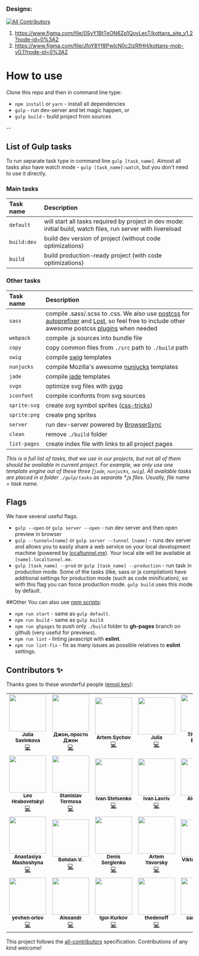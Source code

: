 ### Designs:
<!-- ALL-CONTRIBUTORS-BADGE:START - Do not remove or modify this section -->
[![All Contributors](https://img.shields.io/badge/all_contributors-28-orange.svg?style=flat-square)](#contributors-)
<!-- ALL-CONTRIBUTORS-BADGE:END -->
1. https://www.figma.com/file/0SyY1BtTeON6Zp1QoyLecT/kottans_site_v1.2?node-id=0%3A2
2. https://www.figma.com/file/JfoY8Yf8PwlcN0c2jzRfHH/kottans-mob-v0.1?node-id=0%3A2


# How to use


Clone this repo and then in command line type:

* `npm install` or `yarn` - install all dependencies
* `gulp` - run dev-server and let magic happen, or
* `gulp build` - build project from sources

--

## List of Gulp tasks

To run separate task type in command line `gulp [task_name]`.
Almost all tasks also have watch mode - `gulp [task_name]:watch`, but you don't need to use it directly.

### Main tasks
Task name          | Description                                                      
:------------------|:----------------------------------
`default`          | will start all tasks required by project in dev mode: initial build, watch files, run server with livereload
`build:dev`        | build dev version of project (without code optimizations)
`build`            | build production-ready project (with code optimizations)

### Other tasks
Task name          | Description                                                      
:------------------|:----------------------------------
`sass` 	         | compile .sass/.scss to .css. We also use [postcss](https://github.com/postcss/postcss) for [autoprefixer](https://github.com/postcss/autoprefixer) and [Lost](https://github.com/peterramsing/lost), so feel free to include other awesome postcss [plugins](https://github.com/postcss/postcss#plugins) when needed
`webpack`          | compile .js sources into bundle file
`copy`             | copy common files from `./src` path to `./build` path
`swig`             | compile [swig](http://paularmstrong.github.io/swig/)  templates
`nunjucks`         | compile Mozilla's awesome [nunjucks](https://mozilla.github.io/nunjucks/) templates
`jade`             | compile [jade](http://jade-lang.com/) templates
`svgo`             | optimize svg files with [svgo](https://github.com/svg/svgo)
`iconfont`         | compile iconfonts from svg sources
`sprite:svg`       | create svg symbol sprites ([css-tricks](https://css-tricks.com/svg-sprites-use-better-icon-fonts/))
`sprite:png`       | create png sprites
`server`           | run dev-server powered by [BrowserSync](https://www.browsersync.io/)
`clean`            | remove `./build` folder
`list-pages`       | create index file with links to all project pages

_This is a full list of tasks, that we use in our projects, but not all of them should be available in current project. For example, we only use one template engine out of these three [`jade`, `nunjucks`, `swig`]. All available tasks are placed in a folder `./gulp/tasks` as separate *.js files. Usually, file name = task name._


## Flags

We have several useful flags.

* `gulp --open` or `gulp server --open` - run dev server and then open preview in browser
* `gulp --tunnel=[name]` or `gulp server --tunnel [name]` - runs dev server and allows you to easily share a web service on your local development machine (powered by [localtunnel.me](https://localtunnel.me/)). Your local site will be available at `[name].localtunnel.me`.
* `gulp [task_name] --prod` or `gulp [task_name] --production` - run task in production mode. Some of the tasks (like, sass or js compilation) have additional settings for production mode (such as code minification), so with this flag you can force production mode. `gulp build` uses this mode by default.

##Other
You can also use [npm scripts](https://docs.npmjs.com/misc/scripts):

* `npm run start` - same as `gulp default`.
* `npm run build` - same as `gulp build`.
* `npm run ghpages` to push only `./build` folder to **gh-pages** branch on github (very useful for previews).
* `npm run lint` - linting javascript with **eslint**.
* `npm run lint-fix` - fix as many issues as possible relatives to **eslint** settings.



## Contributors ✨

Thanks goes to these wonderful people ([emoji key](https://allcontributors.org/docs/en/emoji-key)):

<!-- ALL-CONTRIBUTORS-LIST:START - Do not remove or modify this section -->
<!-- prettier-ignore-start -->
<!-- markdownlint-disable -->
<table>
  <tr>
    <td align="center"><a href="http://www.programulya.com"><img src="https://avatars0.githubusercontent.com/u/2372431?v=4" width="100px;" alt=""/><br /><sub><b>Julia Savinkova</b></sub></a><br /><a href="https://github.com/kottans/kottans/commits?author=programulya" title="Code">💻</a></td>
    <td align="center"><a href="https://github.com/sudodoki"><img src="https://avatars3.githubusercontent.com/u/1506905?v=4" width="100px;" alt=""/><br /><sub><b>Джон, просто Джон</b></sub></a><br /><a href="https://github.com/kottans/kottans/commits?author=sudodoki" title="Code">💻</a></td>
    <td align="center"><a href="http://artemsychov.com/"><img src="https://avatars3.githubusercontent.com/u/1478985?v=4" width="100px;" alt=""/><br /><sub><b>Artem Sychov</b></sub></a><br /><a href="https://github.com/kottans/kottans/commits?author=suchov" title="Code">💻</a></td>
    <td align="center"><a href="https://github.com/mayosh"><img src="https://avatars0.githubusercontent.com/u/3317247?v=4" width="100px;" alt=""/><br /><sub><b>Julia</b></sub></a><br /><a href="https://github.com/kottans/kottans/commits?author=mayosh" title="Code">💻</a></td>
    <td align="center"><a href="https://gitter.im"><img src="https://avatars2.githubusercontent.com/u/8518239?v=4" width="100px;" alt=""/><br /><sub><b>The Gitter Badger</b></sub></a><br /><a href="https://github.com/kottans/kottans/commits?author=gitter-badger" title="Code">💻</a></td>
    <td align="center"><a href="http://cv.vradchuk.info"><img src="https://avatars3.githubusercontent.com/u/1470686?v=4" width="100px;" alt=""/><br /><sub><b>Valentyn Radchuk</b></sub></a><br /><a href="https://github.com/kottans/kottans/commits?author=Zaknafeyn" title="Code">💻</a></td>
    <td align="center"><a href="https://github.com/brain-geek"><img src="https://avatars3.githubusercontent.com/u/307982?v=4" width="100px;" alt=""/><br /><sub><b>Oleksandr Rozumii</b></sub></a><br /><a href="https://github.com/kottans/kottans/commits?author=brain-geek" title="Code">💻</a></td>
  </tr>
  <tr>
    <td align="center"><a href="https://github.com/m1n0s"><img src="https://avatars0.githubusercontent.com/u/12004923?v=4" width="100px;" alt=""/><br /><sub><b>Leo Hrabovetskyi</b></sub></a><br /><a href="https://github.com/kottans/kottans/commits?author=m1n0s" title="Code">💻</a></td>
    <td align="center"><a href="https://me.st"><img src="https://avatars1.githubusercontent.com/u/494013?v=4" width="100px;" alt=""/><br /><sub><b>Stanislav Termosa</b></sub></a><br /><a href="https://github.com/kottans/kottans/commits?author=termosa" title="Code">💻</a></td>
    <td align="center"><a href="https://github.com/firec0der"><img src="https://avatars1.githubusercontent.com/u/11492412?v=4" width="100px;" alt=""/><br /><sub><b>Ivan Stetsenko</b></sub></a><br /><a href="https://github.com/kottans/kottans/commits?author=firec0der" title="Code">💻</a></td>
    <td align="center"><a href="https://github.com/lavriv92"><img src="https://avatars2.githubusercontent.com/u/2587946?v=4" width="100px;" alt=""/><br /><sub><b>Ivan Lavriv</b></sub></a><br /><a href="https://github.com/kottans/kottans/commits?author=lavriv92" title="Code">💻</a></td>
    <td align="center"><a href="https://github.com/kwalx"><img src="https://avatars0.githubusercontent.com/u/19335102?v=4" width="100px;" alt=""/><br /><sub><b>Alexander</b></sub></a><br /><a href="https://github.com/kottans/kottans/commits?author=kwalx" title="Code">💻</a></td>
    <td align="center"><a href="https://github.com/MarinaZadoyanchuk"><img src="https://avatars0.githubusercontent.com/u/8450971?v=4" width="100px;" alt=""/><br /><sub><b>Marina</b></sub></a><br /><a href="https://github.com/kottans/kottans/commits?author=MarinaZadoyanchuk" title="Code">💻</a></td>
    <td align="center"><a href="https://github.com/cwayfinder"><img src="https://avatars0.githubusercontent.com/u/355902?v=4" width="100px;" alt=""/><br /><sub><b>Taras Hupalo</b></sub></a><br /><a href="https://github.com/kottans/kottans/commits?author=cwayfinder" title="Code">💻</a></td>
  </tr>
  <tr>
    <td align="center"><a href="https://github.com/AMashoshyna"><img src="https://avatars0.githubusercontent.com/u/17703790?v=4" width="100px;" alt=""/><br /><sub><b>Anastasiya Mashoshyna</b></sub></a><br /><a href="https://github.com/kottans/kottans/commits?author=AMashoshyna" title="Code">💻</a></td>
    <td align="center"><a href="https://g3d.dev/"><img src="https://avatars3.githubusercontent.com/u/859210?v=4" width="100px;" alt=""/><br /><sub><b>Bohdan V.</b></sub></a><br /><a href="https://github.com/kottans/kottans/commits?author=g3d" title="Code">💻</a></td>
    <td align="center"><a href="https://github.com/zxftr45"><img src="https://avatars1.githubusercontent.com/u/4060982?v=4" width="100px;" alt=""/><br /><sub><b>Denis Sergienko</b></sub></a><br /><a href="https://github.com/kottans/kottans/commits?author=zxftr45" title="Code">💻</a></td>
    <td align="center"><a href="http://yavorsky.org"><img src="https://avatars0.githubusercontent.com/u/1521229?v=4" width="100px;" alt=""/><br /><sub><b>Artem Yavorsky</b></sub></a><br /><a href="https://github.com/kottans/kottans/commits?author=yavorsky" title="Code">💻</a></td>
    <td align="center"><a href="http://yakubiv.com"><img src="https://avatars3.githubusercontent.com/u/8440244?v=4" width="100px;" alt=""/><br /><sub><b>Viktor Yakubiv</b></sub></a><br /><a href="https://github.com/kottans/kottans/commits?author=viktor-yakubiv" title="Code">💻</a></td>
    <td align="center"><a href="https://www.linkedin.com/in/ititarenko/"><img src="https://avatars1.githubusercontent.com/u/2997359?v=4" width="100px;" alt=""/><br /><sub><b>Ivan Tytarenko</b></sub></a><br /><a href="https://github.com/kottans/kottans/commits?author=zonzujiro" title="Code">💻</a></td>
    <td align="center"><a href="https://github.com/OleksiyRudenko"><img src="https://avatars2.githubusercontent.com/u/8686631?v=4" width="100px;" alt=""/><br /><sub><b>Oleksiy Rudenko</b></sub></a><br /><a href="https://github.com/kottans/kottans/commits?author=OleksiyRudenko" title="Code">💻</a></td>
  </tr>
  <tr>
    <td align="center"><a href="http://yevhenorlov.com"><img src="https://avatars2.githubusercontent.com/u/17388747?v=4" width="100px;" alt=""/><br /><sub><b>yevhen orlov</b></sub></a><br /><a href="https://github.com/kottans/kottans/commits?author=yevhenorlov" title="Code">💻</a></td>
    <td align="center"><a href="https://github.com/A-Ostrovnyy"><img src="https://avatars3.githubusercontent.com/u/16196199?v=4" width="100px;" alt=""/><br /><sub><b>Alexandr</b></sub></a><br /><a href="https://github.com/kottans/kottans/commits?author=A-Ostrovnyy" title="Code">💻</a></td>
    <td align="center"><a href="https://www.linkedin.com/in/igor-kurkov-634760132/"><img src="https://avatars3.githubusercontent.com/u/29090227?v=4" width="100px;" alt=""/><br /><sub><b>Igor Kurkov</b></sub></a><br /><a href="https://github.com/kottans/kottans/commits?author=IgorKurkov" title="Code">💻</a></td>
    <td align="center"><a href="https://github.com/thedenoff"><img src="https://avatars0.githubusercontent.com/u/13051154?v=4" width="100px;" alt=""/><br /><sub><b>thedenoff</b></sub></a><br /><a href="https://github.com/kottans/kottans/commits?author=thedenoff" title="Code">💻</a></td>
    <td align="center"><a href="https://github.com/samueldcs"><img src="https://avatars2.githubusercontent.com/u/8644078?v=4" width="100px;" alt=""/><br /><sub><b>samueldcs</b></sub></a><br /><a href="https://github.com/kottans/kottans/commits?author=samueldcs" title="Code">💻</a></td>
    <td align="center"><a href="https://ivan-pozderac.from.hr"><img src="https://avatars1.githubusercontent.com/u/10940747?v=4" width="100px;" alt=""/><br /><sub><b>Ivan Pozderac</b></sub></a><br /><a href="https://github.com/kottans/kottans/commits?author=pozda" title="Code">💻</a></td>
    <td align="center"><a href="https://github.com/alexk0ch"><img src="https://avatars1.githubusercontent.com/u/5727408?v=4" width="100px;" alt=""/><br /><sub><b>alex kochetov</b></sub></a><br /><a href="https://github.com/kottans/kottans/pulls?q=is%3Apr+reviewed-by%3Aalexk0ch" title="Reviewed Pull Requests">👀</a></td>
  </tr>
</table>

<!-- markdownlint-enable -->
<!-- prettier-ignore-end -->
<!-- ALL-CONTRIBUTORS-LIST:END -->

This project follows the [all-contributors](https://github.com/all-contributors/all-contributors) specification. Contributions of any kind welcome!